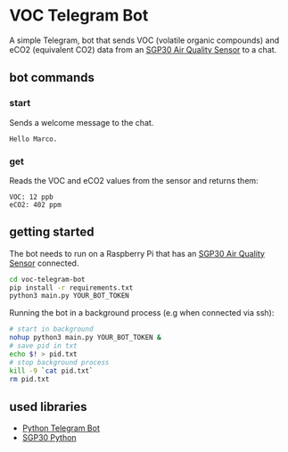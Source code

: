 # VOC Telegram Bot

A simple Telegram, bot that sends VOC (volatile organic compounds) and eCO2
(equivalent CO2) data from an [SGP30 Air Quality Sensor](https://www.sparkfun.com/products/16531)
to a chat.

## bot commands
### start
Sends a welcome message to the chat.
```
Hello Marco.
```

### get
Reads the VOC and eCO2 values from the sensor and returns them:
```
VOC: 12 ppb
eCO2: 402 ppm
```

## getting started

The bot needs to run on a Raspberry Pi that has an
[SGP30 Air Quality Sensor](https://www.sparkfun.com/products/16531) connected.

```bash
cd voc-telegram-bot
pip install -r requirements.txt
python3 main.py YOUR_BOT_TOKEN
```

Running the bot in a background process (e.g when connected via ssh):

```bash
# start in background
nohup python3 main.py YOUR_BOT_TOKEN &
# save pid in txt
echo $! > pid.txt
# stop background process
kill -9 `cat pid.txt`
rm pid.txt
```

## used libraries

- [Python Telegram Bot](https://python-telegram-bot.org/)
- [SGP30 Python](https://github.com/pimoroni/sgp30-python)